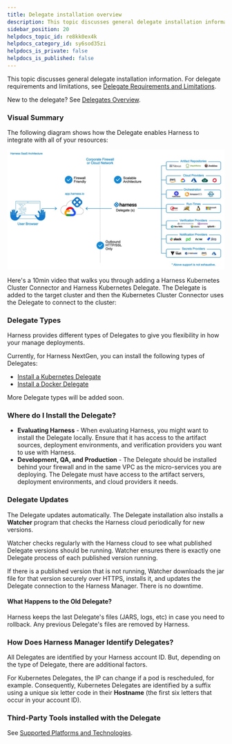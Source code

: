 ```yaml
---
title: Delegate installation overview
description: This topic discusses general delegate installation information. For delegate requirements and limitations, see Delegate Requirements and Limitations. New to the Delegate? See Delegates Overview. Visu…
sidebar_position: 20
helpdocs_topic_id: re8kk0ex4k
helpdocs_category_id: sy6sod35zi
helpdocs_is_private: false
helpdocs_is_published: false
---
```


This topic discusses general delegate installation information. For delegate requirements and limitations, see [Delegate Requirements and Limitations](/docs/platform/2_Delegates/get-started-with-delegates/delegate-requirements-and-limitations.md). 

New to the delegate? See [Delegates Overview](/docs/platform/2_Delegates/get-started-with-delegates/delegates-overview.md).

### Visual Summary

The following diagram shows how the Delegate enables Harness to integrate with all of your resources:

![](./static/delegate-installation-overview-05.png)

Here's a 10min video that walks you through adding a Harness Kubernetes Cluster Connector and Harness Kubernetes Delegate. The Delegate is added to the target cluster and then the Kubernetes Cluster Connector uses the Delegate to connect to the cluster:

<docvideo src="https://www.youtube.com/embed/wUC23lmqfnY?feature=oembed" />

### Delegate Types

Harness provides different types of Delegates to give you flexibility in how your manage deployments.

Currently, for Harness NextGen, you can install the following types of Delegates:

* [Install a Kubernetes Delegate](/docs/platform/2_Delegates/advanced-installation/install-a-kubernetes-delegate.md)
* [Install a Docker Delegate](/docs/platform/2_Delegates/install-delegates/docker-delegates/install-a-docker-delegate.md)

More Delegate types will be added soon.

### Where do I Install the Delegate?

* **Evaluating Harness** - When evaluating Harness, you might want to install the Delegate locally. Ensure that it has access to the artifact sources, deployment environments, and verification providers you want to use with Harness.
* **Development, QA, and Production** - The Delegate should be installed behind your firewall and in the same VPC as the micro-services you are deploying. The Delegate must have access to the artifact servers, deployment environments, and cloud providers it needs.

### Delegate Updates

The Delegate updates automatically. The Delegate installation also installs a **Watcher** program that checks the Harness cloud periodically for new versions.

Watcher checks regularly with the Harness cloud to see what published Delegate versions should be running. Watcher ensures there is exactly one Delegate process of each published version running.

If there is a published version that is not running, Watcher downloads the jar file for that version securely over HTTPS, installs it, and updates the Delegate connection to the Harness Manager. There is no downtime.

#### What Happens to the Old Delegate?

Harness keeps the last Delegate's files (JARS, logs, etc) in case you need to rollback. Any previous Delegate's files are removed by Harness.

### How Does Harness Manager Identify Delegates?

All Delegates are identified by your Harness account ID. But, depending on the type of Delegate, there are additional factors.

For Kubernetes Delegates, the IP can change if a pod is rescheduled, for example. Consequently, Kubernetes Delegates are identified by a suffix using a unique six letter code in their **Hostname** (the first six letters that occur in your account ID).

### Third-Party Tools installed with the Delegate

See [Supported Platforms and Technologies](docs/getting-started/supported-platforms-and-technologies.md).

